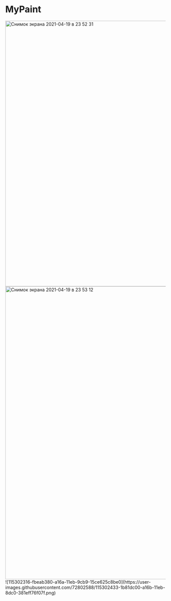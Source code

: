 # MyPaint
<img width="835" alt="Снимок экрана 2021-04-19 в 23 52 31" src="https://user-images.githubusercontent.com/72802588/115301972-926aa500-a16a-11eb-926e-6c292fe85151.png">
<img width="921" alt="Снимок экрана 2021-04-19 в 23 53 12" src="https://user-images.githubusercontent.com/72802588/115301979-95659580-a16a-11eb-9e55-d4c60f809da6.png">
![115302316-fbeab380-a16a-11eb-9cb9-15ce625c8be0](https://user-images.githubusercontent.com/72802588/115302433-1b81dc00-a16b-11eb-8dc0-381eff76f07f.png)



